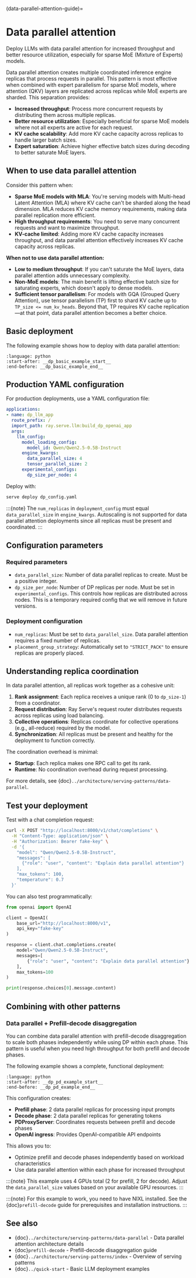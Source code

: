 (data-parallel-attention-guide)=
# Data parallel attention

Deploy LLMs with data parallel attention for increased throughput and better resource utilization, especially for sparse MoE (Mixture of Experts) models.

Data parallel attention creates multiple coordinated inference engine replicas that process requests in parallel. This pattern is most effective when combined with expert parallelism for sparse MoE models, where attention (QKV) layers are replicated across replicas while MoE experts are sharded. This separation provides:

- **Increased throughput**: Process more concurrent requests by distributing them across multiple replicas.
- **Better resource utilization**: Especially beneficial for sparse MoE models where not all experts are active for each request.
- **KV cache scalability**: Add more KV cache capacity across replicas to handle larger batch sizes.
- **Expert saturation**: Achieve higher effective batch sizes during decoding to better saturate MoE layers.

## When to use data parallel attention

Consider this pattern when:

- **Sparse MoE models with MLA**: You're serving models with Multi-head Latent Attention (MLA) where KV cache can't be sharded along the head dimension. MLA reduces KV cache memory requirements, making data parallel replication more efficient.
- **High throughput requirements**: You need to serve many concurrent requests and want to maximize throughput.
- **KV-cache limited**: Adding more KV cache capacity increases throughput, and data parallel attention effectively increases KV cache capacity across replicas.


**When not to use data parallel attention:**

- **Low to medium throughput**: If you can't saturate the MoE layers, data parallel attention adds unnecessary complexity.
- **Non-MoE models**: The main benefit is lifting effective batch size for saturating experts, which doesn't apply to dense models.
- **Sufficient tensor parallelism**: For models with GQA (Grouped Query Attention), use tensor parallelism (TP) first to shard KV cache up to `TP_size <= num_kv_heads`. Beyond that, TP requires KV cache replication—at that point, data parallel attention becomes a better choice.

## Basic deployment

The following example shows how to deploy with data parallel attention:

```{literalinclude} ../../llm/doc_code/serve/multi_gpu/dp_basic_example.py
:language: python
:start-after: __dp_basic_example_start__
:end-before: __dp_basic_example_end__
```

## Production YAML configuration

For production deployments, use a YAML configuration file:

```yaml
applications:
- name: dp_llm_app
  route_prefix: /
  import_path: ray.serve.llm:build_dp_openai_app
  args:
    llm_config:
      model_loading_config:
        model_id: Qwen/Qwen2.5-0.5B-Instruct
      engine_kwargs:
        data_parallel_size: 4
        tensor_parallel_size: 2
      experimental_configs:
        dp_size_per_node: 4
```

Deploy with:

```bash
serve deploy dp_config.yaml
```

:::{note}
The `num_replicas` in `deployment_config` must equal `data_parallel_size` in `engine_kwargs`. Autoscaling is not supported for data parallel attention deployments since all replicas must be present and coordinated.
:::

## Configuration parameters

### Required parameters

- `data_parallel_size`: Number of data parallel replicas to create. Must be a positive integer.
- `dp_size_per_node`: Number of DP replicas per node. Must be set in `experimental_configs`. This controls how replicas are distributed across nodes. This is a temporary required config that we will remove in future versions. 

### Deployment configuration

- `num_replicas`: Must be set to `data_parallel_size`. Data parallel attention requires a fixed number of replicas.
- `placement_group_strategy`: Automatically set to `"STRICT_PACK"` to ensure replicas are properly placed.

## Understanding replica coordination

In data parallel attention, all replicas work together as a cohesive unit:

1. **Rank assignment**: Each replica receives a unique rank (0 to `dp_size-1`) from a coordinator.
2. **Request distribution**: Ray Serve's request router distributes requests across replicas using load balancing.
3. **Collective operations**: Replicas coordinate for collective operations (e.g., all-reduce) required by the model.
4. **Synchronization**: All replicas must be present and healthy for the deployment to function correctly.

The coordination overhead is minimal:
- **Startup**: Each replica makes one RPC call to get its rank.
- **Runtime**: No coordination overhead during request processing.

For more details, see {doc}`../architecture/serving-patterns/data-parallel`.

## Test your deployment

Test with a chat completion request:

```bash
curl -X POST "http://localhost:8000/v1/chat/completions" \
  -H "Content-Type: application/json" \
  -H "Authorization: Bearer fake-key" \
  -d '{
    "model": "Qwen/Qwen2.5-0.5B-Instruct",
    "messages": [
      {"role": "user", "content": "Explain data parallel attention"}
    ],
    "max_tokens": 100,
    "temperature": 0.7
  }'
```

You can also test programmatically:

```python
from openai import OpenAI

client = OpenAI(
    base_url="http://localhost:8000/v1",
    api_key="fake-key"
)

response = client.chat.completions.create(
    model="Qwen/Qwen2.5-0.5B-Instruct",
    messages=[
        {"role": "user", "content": "Explain data parallel attention"}
    ],
    max_tokens=100
)

print(response.choices[0].message.content)
```


## Combining with other patterns

### Data parallel + Prefill-decode disaggregation

You can combine data parallel attention with prefill-decode disaggregation to scale both phases independently while using DP within each phase. This pattern is useful when you need high throughput for both prefill and decode phases.

The following example shows a complete, functional deployment:

```{literalinclude} ../../llm/doc_code/serve/multi_gpu/dp_pd_example.py
:language: python
:start-after: __dp_pd_example_start__
:end-before: __dp_pd_example_end__
```

This configuration creates:
- **Prefill phase**: 2 data parallel replicas for processing input prompts
- **Decode phase**: 2 data parallel replicas for generating tokens
- **PDProxyServer**: Coordinates requests between prefill and decode phases
- **OpenAI ingress**: Provides OpenAI-compatible API endpoints

This allows you to:
- Optimize prefill and decode phases independently based on workload characteristics
- Use data parallel attention within each phase for increased throughput

:::{note}
This example uses 4 GPUs total (2 for prefill, 2 for decode). Adjust the `data_parallel_size` values based on your available GPU resources.
:::

:::{note}
For this example to work, you need to have NIXL installed. See the {doc}`prefill-decode` guide for prerequisites and installation instructions.
:::


## See also

- {doc}`../architecture/serving-patterns/data-parallel` - Data parallel attention architecture details
- {doc}`prefill-decode` - Prefill-decode disaggregation guide
- {doc}`../architecture/serving-patterns/index` - Overview of serving patterns
- {doc}`../quick-start` - Basic LLM deployment examples


